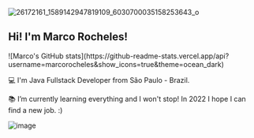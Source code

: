 ![26172161_1589142947819109_6030700035158253643_o](https://user-images.githubusercontent.com/81653024/145266816-4e84b26e-3e57-4b96-adcb-d21024637c01.jpg)

## Hi! I'm Marco Rocheles!

<div align=”center”> ![Marco's GitHub stats](https://github-readme-stats.vercel.app/api?username=marcorocheles&show_icons=true&theme=ocean_dark) </div>

:computer: I'm Java Fullstack Developer from São Paulo - Brazil.

:books: I’m currently learning everything and I won't stop! In 2022 I hope I can find a new job. :)

![image](https://img.shields.io/badge/LinkedIn-0077B5?style=for-the-badge&logo=linkedin&logoColor=white)


